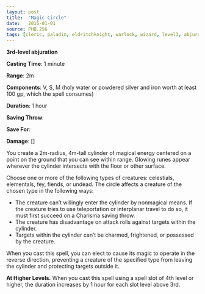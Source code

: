 ```yaml
---
layout: post
title:  "Magic Circle"
date:   2015-01-01
source: PHB.256
tags: [cleric, paladin, eldritchknight, warlock, wizard, level3, abjuration]
---
```


**3rd-level abjuration**

**Casting Time**: 1 minute

**Range**: 2m

**Components**: V, S, M (holy water or powdered silver and iron worth at least 100 gp, which the spell consumes)

**Duration**: 1 hour

**Saving Throw**:

**Save For**:

**Damage**: []

You create a 2m-radius, 4m-tall cylinder of magical energy centered on a point on the ground that you can see within range. Glowing runes appear wherever the cylinder intersects with the floor or other surface.

Choose one or more of the following types of creatures: celestials, elementals, fey, fiends, or undead. The circle affects a creature of the chosen type in the following ways:

* The creature can’t willingly enter the cylinder by nonmagical means. If the creature tries to use teleportation or interplanar travel to do so, it must first succeed on a Charisma saving throw.
* The creature has disadvantage on attack rolls against targets within the cylinder.
* Targets within the cylinder can’t be charmed, frightened, or possessed by the creature.

When you cast this spell, you can elect to cause its magic to operate in the reverse direction, preventing a creature of the specified type from leaving the cylinder and protecting targets outside it.

**At Higher Levels.** When you cast this spell using a spell slot of 4th level or higher, the duration increases by 1 hour for each slot level above 3rd.
